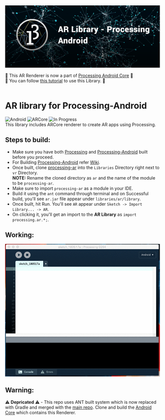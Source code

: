 ![Image](imgs/bg_1.png)

:tada: This AR Renderer is now a part of [Processing Android Core](https://github.com/processing/processing-android) :tada: <br>
:tada: You can follow [this tutorial](https://android.processing.org/tutorials/ar_intro/index.html) to use this Library. :tada:<br><br>

# AR library for Processing-Android

![Android](https://img.shields.io/badge/platform-Android-green.svg?longCache=true&style=for-the-badge)   ![ARCore](https://img.shields.io/badge/ARCore-v1.2.0-blue.svg?longCache=true&style=for-the-badge)   ![In Progress](https://img.shields.io/badge/in--progress-true-green.svg?longCache=true&style=for-the-badge) <br />
This library includes ARCore renderer to create AR apps using Processing.

## Steps to build:
* Make sure you have both [Processing](https://github.com/processing/processing) and [Processing-Android](https://github.com/processing/processing-android) built before you proceed. <br />
* For Building [Processing-Android](https://github.com/processing/processing-android) refer [Wiki](https://github.com/processing/processing-android/wiki/Building-Processing-for-Android). <br />
* Once built, clone [processing-ar](https://github.com/SyamSundarKirubakaran/processing-ar) into the `Libraries` Directory right next to `vr` Directory. <br />
<b>NOTE:</b> Rename the cloned directory as `ar` and the name of the module to be `processing-ar`. <br />
* Make sure to import `processing-ar` as a module in your IDE. <br />
* Build it using the `ant` command through terminal and on Successful build, you'll see `ar.jar` file appear under `libraries/ar/library`. <br />
* Once built, hit Run. You'll see `AR` appear under `Sketch -> Import Library... -> AR`. <br />
* On clicking it, you'll get an import to the <b>AR Library</b> as `import processing.ar.*;`. <br />

## Working:
<p align="center">
  <img src="imgs/init_1.gif">
</p>

## Warning:
:warning: <b>Depricated</b> :warning: - This repo uses ANT built system which is now replaced with Gradle and merged with the [main repo](https://github.com/processing/processing-android). Clone and build the [Android Core](https://github.com/processing/processing-android) which contains this Renderer.